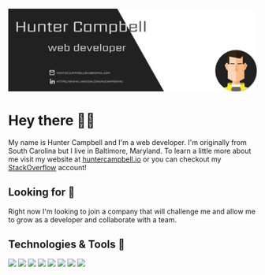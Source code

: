 [![Header](/assets/header-banner.png)](https://huntercampbell.io/)

# Hey there 🙋‍♂️

My name is Hunter Campbell and I'm a web developer. I'm originally from South Carolina but I live in Baltimore, Maryland. To learn a little more about me visit my website at <a href="https://www.huntercampbell.io/">huntercampbell.io</a> or you can checkout my <a href="https://stackoverflow.com/users/13349924/hunter-campbell?tab=profile">StackOverflow</a> account!

## Looking for 🔭

Right now I'm looking to join a company that will challenge me and allow me to grow as a developer and collaborate with a team.

## Technologies & Tools 🔨

![](https://img.shields.io/badge/Code-ReactJS-informational?style=flat&logo=react&logoColor=white&color=2bbc8a)
![](https://img.shields.io/badge/Code-JavaScript-informational?style=flat&logo=javascript&logoColor=white&color=2bbc8a)
![](https://img.shields.io/badge/Code-Styled_Components-informational?style=flat&logo=styled-components&logoColor=white&color=2bbc8a)
![](https://img.shields.io/badge/Code-Sass-informational?style=flat&logo=sass&logoColor=white&color=2bbc8a)
![](https://img.shields.io/badge/Code-Gatsby-informational?style=flat&logo=gatsby&logoColor=white&color=2bbc8a)
![](https://img.shields.io/badge/Editor-Visual_Studio_Code-informational?style=flat&logo=visual-studio-code&logoColor=white&color=2bbc8a)
![](https://img.shields.io/badge/Tool-GraphQL-informational?style=flat&logo=graphql&logoColor=white&color=2bbc8a)
![](https://img.shields.io/badge/Code-NodeJS-informational?style=flat&logo=nodejs&logoColor=white&color=yellow)





<!--
**campbehr/campbehr** is a ✨ _special_ ✨ repository because its `README.md` (this file) appears on your GitHub profile.

Here are some ideas to get you started:

- 🔭 I’m currently working on ...
- 🌱 I’m currently learning ...
- 👯 I’m looking to collaborate on ...
- 🤔 I’m looking for help with ...
- 💬 Ask me about ...
- 📫 How to reach me: ...
- 😄 Pronouns: ...
- ⚡ Fun fact: ...
-->
